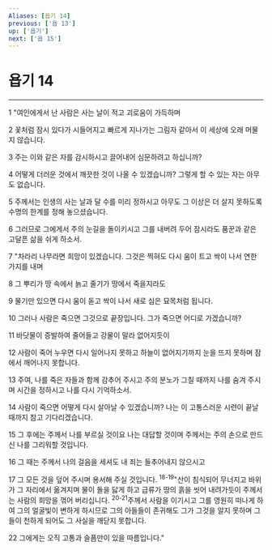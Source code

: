 ```yaml
---
Aliases: [욥기 14]
previous: ['욥 13']
up: ['욥기']
next: ['욥 15']
---
```

# 욥기 14

***


1 "여인에게서 난 사람은 사는 날이 적고 괴로움이 가득하며 

2 꽃처럼 잠시 있다가 시들어지고 빠르게 지나가는 그림자 같아서 이 세상에 오래 머물지 않습니다. 

3 주는 이와 같은 자를 감시하시고 끌어내어 심문하려고 하십니까? 

4 어떻게 더러운 것에서 깨끗한 것이 나올 수 있겠습니까? 그렇게 할 수 있는 자는 아무도 없습니다. 

5 주께서는 인생의 사는 날과 달 수를 미리 정하시고 아무도 그 이상은 더 살지 못하도록 수명의 한계를 정해 놓으셨습니다. 

6 그러므로 그에게서 주의 눈길을 돌이키시고 그를 내버려 두어 잠시라도 품꾼과 같은 고달픈 삶을 쉬게 하소서. 

7 "차라리 나무라면 희망이 있겠습니다. 그것은 찍혀도 다시 움이 트고 싹이 나서 연한 가지를 내며 

8 그 뿌리가 땅 속에서 늙고 줄기가 땅에서 죽을지라도 

9 물기만 있으면 다시 움이 돋고 싹이 나서 새로 심은 묘목처럼 됩니다. 

10 그러나 사람은 죽으면 그것으로 끝장입니다. 그가 죽으면 어디로 가겠습니까? 

11 바닷물이 증발하여 줄어들고 강물이 말라 없어지듯이 

12 사람이 죽어 누우면 다시 일어나지 못하고 하늘이 없어지기까지 눈을 뜨지 못하며 잠에서 깨어나지 못합니다. 

13 주여, 나를 죽은 자들과 함께 감추어 주시고 주의 분노가 그칠 때까지 나를 숨겨 주시며 시간을 정하시고 나를 다시 기억하소서. 

14 사람이 죽으면 어떻게 다시 살아날 수 있겠습니까? 나는 이 고통스러운 시련이 끝날 때까지 참고 기다리겠습니다. 

15 그 후에는 주께서 나를 부르실 것이요 나는 대답할 것이며 주께서는 주의 손으로 만드신 나를 그리워할 것입니다. 

16 그 때는 주께서 나의 걸음을 세셔도 내 죄는 들추어내지 않으시고 

17 그 모든 것을 덮어 주시며 용서해 주실 것입니다. <sup class="versenum">18-19</sup>"산이 침식되어 무너지고 바위가 그 자리에서 옮겨지며 물이 돌을 닳게 하고 급류가 땅의 흙을 씻어 내려가듯이 주께서는 사람의 희망을 꺾어 버리십니다. <sup class="versenum">20-21</sup>주께서 사람을 이기시고 그를 영원히 떠나게 하여 그의 얼굴빛이 변하게 하시므로 그의 아들들이 존귀해도 그가 그것을 알지 못하며 그들이 천하게 되어도 그 사실을 깨닫지 못합니다. 

22 그에게는 오직 고통과 슬픔만이 있을 따름입니다."
